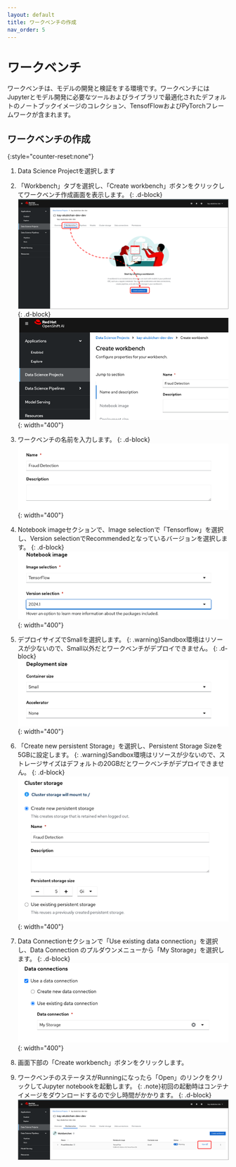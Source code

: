 ```yaml
---
layout: default
title: ワークベンチの作成
nav_order: 5
---
```



# ワークベンチ

ワークベンチは、モデルの開発と検証をする環境です。ワークベンチにはJupyterとモデル開発に必要なツールおよびライブラリで最適化されたデフォルトのノートブックイメージのコレクション、TensofFlowおよびPyTorchフレームワークが含まれます。

## ワークベンチの作成

{:style="counter-reset:none"}
1. Data Science Projectを選択します

1. 「Workbench」タブを選択し、「Create workbench」ボタンをクリックしてワークベンチ作成画面を表示します。
{: .d-block}
![](../../assets/oai_create_workbench.png)
{: .d-block}
![](../../assets/oai_create_workbench2.png){: width="400"}


1. ワークベンチの名前を入力します。
{: .d-block}
![](../../assets/oai_create_workbench_name.png){: width="400"}


1. Notebook imageセクションで、Image selectionで「Tensorflow」を選択し、Version selectionでRecommendedとなっているバージョンを選択します。
{: .d-block}
![](../../assets/oai_create_workbench_notebookimage.png){: width="400"}


1. デプロイサイズでSmallを選択します。
{: .warning}Sandbox環境はリソースが少ないので、Small以外だとワークベンチがデプロイできません。
{: .d-block}
![](../../assets/oai_create_workbench_size.png){: width="400"}


1. 「Create new persistent Storage」を選択し、Persistent Storage Sizeを5GBに設定します。
{: .warning}Sandbox環境はリソースが少ないので、ストレージサイズはデフォルトの20GBだとワークベンチがデプロイできません。
{: .d-block}
![](../../assets/oai_create_workbench_storage.png){: width="400"}


1. Data Connectionセクションで「Use existing data connection」を選択し、Data Connection のプルダウンメニューから「My Storage」を選択します。
{: .d-block}
![](../../assets/oai_create_workbench_dataconnection.png){: width="400"}

1. 画面下部の「Create workbench」ボタンをクリックします。

1. ワークベンチのステータスがRunningになったら「Open」のリンクをクリックしてJupyter notebookを起動します。
{: .note}初回の起動時はコンテナイメージをダウンロードするので少し時間がかかります。
{: .d-block}
![](../../assets/oai_create_workbench_open.png)
